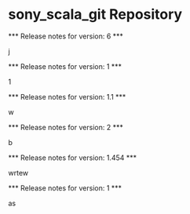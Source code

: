 # sony_scala_git Repository

*** Release notes for version: 6 ***

j

*** Release notes for version: 1 ***

1

*** Release notes for version: 1.1 ***

w

*** Release notes for version: 2 ***

b

*** Release notes for version: 1.454 ***

wrtew

*** Release notes for version: 1 ***

as